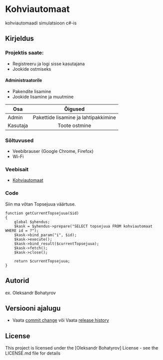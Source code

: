 # Kohviautomaat

kohviautomaadi simulatsioon c#-is

## Kirjeldus
### Projektis saate:
   * Registreeru ja logi sisse kasutajana
   * Jookide ostmiseks
#### Administraatorile
   * Pakendite lisamine
   * Jookide lisamine ja muutmine 

| Osa           | Õigused       
| ------------- |:-------------:
| Admin         | Pakettide lisamine ja lahtipakkimine
| Kasutaja      | Toote ostmine      
  


### Sõltuvused

* Veebibrauser (Google Chrome, Firefox)
* Wi-Fi

### Veebisait

* [Kohviautomaat](https://oleksandrbohatyrov22.thkit.ee/JSleht/Content/kohv/haldusleht.php)

### Code


Siin ma võtan Topsejuua väärtuse.
```
function getCurrentTopsejuua($id)
{
    global $yhendus;
    $kask = $yhendus->prepare("SELECT topsejuua FROM kohviautomaat WHERE id = ?");
    $kask->bind_param("i", $id);
    $kask->execute();
    $kask->bind_result($currentTopsejuua);
    $kask->fetch();
    $kask->close();

    return $currentTopsejuua;
}
```


## Autorid

ex. Oleksandr Bohatyrov

## Versiooni ajalugu

* Vaata [commit change]() või Vaata [release history]()


## License

This project is licensed under the [Oleksandr Bohatyrov] License - see the LICENSE.md file for details
